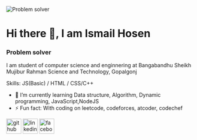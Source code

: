 ![Problem solver](https://avatars.githubusercontent.com/u/85634331?v=4)
# Hi there 👋, I am Ismail Hosen
### Problem solver

I am student of computer science and enginnering
at Bangabandhu Sheikh Mujibur Rahman Science and Technology, Gopalgonj

Skills:  JS(Basic) / HTML / CSS/C++

- 🌱 I’m currently learning Data structure, Algorithm, Dynamic programming, JavaScript,NodeJS 
- ⚡ Fun fact: With coding on leetcode, codeforces, atcoder, codechef 


[<img src='https://cdn.jsdelivr.net/npm/simple-icons@3.0.1/icons/github.svg' alt='github' height='40'>](https://github.com/https://github.com/Ismail-015)  [<img src='https://cdn.jsdelivr.net/npm/simple-icons@3.0.1/icons/linkedin.svg' alt='linkedin' height='40'>](https://www.linkedin.com/in/https://www.linkedin.com/in/md-ismail-hosen-863735211//)  [<img src='https://cdn.jsdelivr.net/npm/simple-icons@3.0.1/icons/facebook.svg' alt='facebook' height='40'>](https://www.facebook.com/https://www.facebook.com/mdismailhosen2/)  



